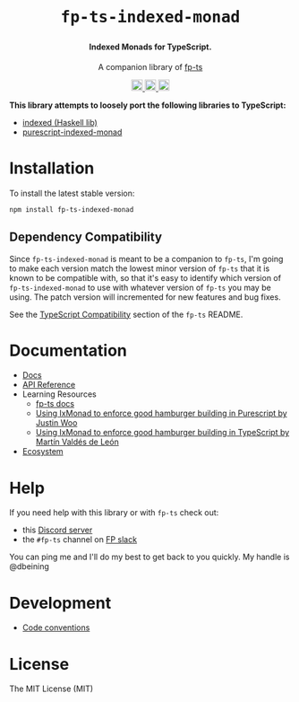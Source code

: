 <h1 align="center" style="margin-bottom:0;">
  <pre>fp-ts-indexed-monad</pre>
</h1>

<h4 align="center" style="margin-top:0;">
  Indexed Monads for TypeScript.
</h4>

<p align="center">
  A companion library of
  <a href="https://gcanti.github.io/fp-ts/">
    fp-ts
  </a>
</p>

<p align="center">
  <a href="https://github.com/derrickbeining/fp-ts-indexed-monad/actions/workflows/main.yml">
    <img
      alt="GitHub Workflow Status (branch)"
      src="https://img.shields.io/github/workflow/status/derrickbeining/fp-ts-indexed-monad/Node.js%20CI/main"
      height="20">
  </a>
  <a href="https://david-dm.org/derrickbeining/fp-ts-indexed-monad">
    <img src="https://img.shields.io/david/derrickbeining/fp-ts-indexed-monad.svg?style=flat-square" alt="dependency status" height="20">
  </a>
  <a href="https://www.npmjs.com/package/fp-ts-indexed-monad">
    <img src="https://img.shields.io/npm/dm/fp-ts-indexed-monad.svg" alt="npm downloads" height="20">
  </a>
</p>

**This library attempts to loosely port the following libraries to TypeScript:**

- [indexed (Haskell lib)](https://hackage.haskell.org/package/indexed-0.1.3)
- [purescript-indexed-monad](https://pursuit.purescript.org/packages/purescript-indexed-monad)

# Installation

To install the latest stable version:

```
npm install fp-ts-indexed-monad
```

## Dependency Compatibility

Since `fp-ts-indexed-monad` is meant to be a companion to `fp-ts`, I'm going to make each version match the lowest minor version of `fp-ts` that it is known to be compatible with, so that it's easy to identify which version of `fp-ts-indexed-monad` to use with whatever version of `fp-ts` you may be using. The patch version will incremented for new features and bug fixes.

See the [TypeScript Compatibility](https://github.com/gcanti/fp-ts#typescript-compatibility) section of the `fp-ts` README.

# Documentation

- [Docs](https://derrickbining.github.io/fp-ts-indexed-monad)
- [API Reference](https://derrickbeining.github.io/fp-ts-indexed-monad/modules/)
- Learning Resources
  - [fp-ts docs](https://gcanti.github.io/fp-ts/learning-resources/)
  - [Using IxMonad to enforce good hamburger building in Purescript by Justin Woo](https://qiita.com/kimagure/items/a0ee7313e8c7690bf3f5)
  - [Using IxMonad to enforce good hamburger building in TypeScript by Martín Valdés de León](https://medium.com/@mvaldesdeleon/using-ixmonad-to-enforce-good-hamburger-building-in-typescript-bcd584236dd4)
- [Ecosystem](https://gcanti.github.io/fp-ts/ecosystem/)

# Help

If you need help with this library or with `fp-ts` check out:

- this [Discord server](https://discord.gg/HVWmBBXM8A)
- the `#fp-ts` channel on [FP slack](functionalprogramming.slack.com)

You can ping me and I'll do my best to get back to you quickly. My handle is @dbeining

# Development

- [Code conventions](https://gcanti.github.io/fp-ts/guides/code-conventions)

# License

The MIT License (MIT)
